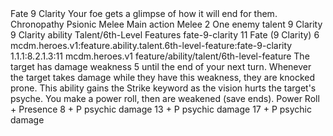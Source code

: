 <ability>
  <name>Fate</name>
  <cost>9 Clarity</cost>
  <flavor>Your foe gets a glimpse of how it will end for them.</flavor>
  <keywords>
    <keyword>Chronopathy</keyword>
    <keyword>Psionic</keyword>
    <keyword>Melee</keyword>
  </keywords>
  <type>Main action</type>
  <distance>Melee 2</distance>
  <target>One enemy</target>
  <metadata>
    <class>talent</class>
    <cost>9 Clarity</cost>
    <cost_amount>9</cost_amount>
    <cost_resource>Clarity</cost_resource>
    <feature_type>ability</feature_type>
    <file_dpath>Talent/6th-Level Features</file_dpath>
    <item_id>fate-9-clarity</item_id>
    <item_index>11</item_index>
    <item_name>Fate (9 Clarity)</item_name>
    <level>6</level>
    <scc>mcdm.heroes.v1:feature.ability.talent.6th-level-feature:fate-9-clarity</scc>
    <scdc>1.1.1:8.2.1.3:11</scdc>
    <source>mcdm.heroes.v1</source>
    <type>feature/ability/talent/6th-level-feature</type>
  </metadata>
  <effects>
    <effect type="mundane">The target has damage weakness 5 until the end of your next turn. Whenever the target takes damage while they have this weakness, they are knocked prone.</effect>
    <effect type="mundane" name="Strained">This ability gains the Strike keyword as the vision hurts the target&apos;s psyche. You make a power roll, then are weakened (save ends).</effect>
    <effect type="roll">
      <roll>Power Roll + Presence</roll>
      <t1>8 + P psychic damage</t1>
      <t2>13 + P psychic damage</t2>
      <t3>17 + P psychic damage</t3>
    </effect>
  </effects>
</ability>
